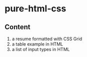 # pure-html-css

## Content

1. a resume formatted with CSS Grid
1. a table example in HTML
1. a list of input types in HTML
